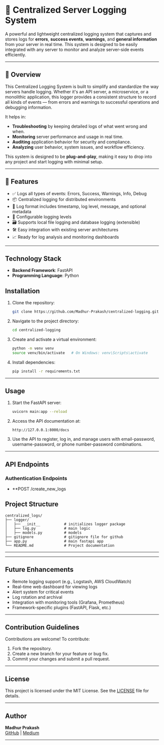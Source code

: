 # 📝 Centralized Server Logging System

A powerful and lightweight centralized logging system that captures and stores logs for **errors**, **success events**, **warnings**, and **general information** from your server in real time. This system is designed to be easily integrated with any server to monitor and analyze server-side events efficiently.

---
## 📖 Overview

This Centralized Logging System is built to simplify and standardize the way servers handle logging. Whether it's an API server, a microservice, or a monolithic application, this logger provides a consistent structure to record all kinds of events — from errors and warnings to successful operations and debugging information.

It helps in:

- **Troubleshooting** by keeping detailed logs of what went wrong and when.
- **Monitoring** server performance and usage in real time.
- **Auditing** application behavior for security and compliance.
- **Analyzing** user behavior, system issues, and workflow efficiency.

This system is designed to be **plug-and-play**, making it easy to drop into any project and start logging with minimal setup.

---
## 🚀 Features

- ✅ Logs all types of events: Errors, Success, Warnings, Info, Debug
- 📦 Centralized logging for distributed environments
- 📄 Log format includes timestamp, log level, message, and optional metadata
- 🔧 Configurable logging levels
- 🗃️ Supports local file logging and database logging (extensible)
- 🛠️ Easy integration with existing server architectures
- 📈 Ready for log analysis and monitoring dashboards

---
## Technology Stack
- **Backend Framework**: FastAPI
- **Programming Language**: Python

## Installation

1. Clone the repository:
   ```bash
   git clone https://github.com/Madhur-Prakash/centralized-logging.git
   ```
2. Navigate to the project directory:
   ```bash
   cd centralized-logging
   ```
3. Create and activate a virtual environment:
   ```bash
   python -m venv venv
   source venv/bin/activate   # On Windows: venv\Scripts\activate
   ```
4. Install dependencies:
   ```bash
   pip install -r requirements.txt
   ```
---

## Usage

1. Start the FastAPI server:
   ```bash
   uvicorn main:app --reload
   ```
2. Access the API documentation at:
   ```
   http://127.0.0.1:8000/docs
   ```
3. Use the API to register, log in, and manage users with email-password, username-password, or phone number-password combinations.

---

## API Endpoints

### Authentication Endpoints
- **POST /create_new_logs

## Project Structure

```plaintext
centralized_logs/
├── logger/
│   ├── __init__           # initializes logger package
│   ├── log.py             # main logic
│   ├── models.py          # models
├── gitignore              # gitignore file for github
├── app.py                 # main fastapi app
└── README.md              # Project documentation
```

---


---
## Future Enhancements

- Remote logging support (e.g., Logstash, AWS CloudWatch)
- Real-time web dashboard for viewing logs
- Alert system for critical events
- Log rotation and archival
- Integration with monitoring tools (Grafana, Prometheus)
- Framework-specific plugins (FastAPI, Flask, etc.)

---
## Contribution Guidelines

Contributions are welcome! To contribute:
1. Fork the repository.
2. Create a new branch for your feature or bug fix.
3. Commit your changes and submit a pull request.

---

## License
This project is licensed under the MIT License. See the [LICENSE](LICENSE) file for details.

---

## Author
**Madhur Prakash**  
[GitHub](https://github.com/Madhur-Prakash) | [Medium](https://medium.com/@madhurprakash2005)

---
